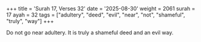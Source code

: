 +++
title = 'Surah 17, Verses 32'
date = '2025-08-30'
weight = 2061
surah = 17
ayah = 32
tags = ["adultery", "deed", "evil", "near", "not", "shameful", "truly", "way"]
+++

Do not go near adultery. It is truly a shameful deed and an evil way.
